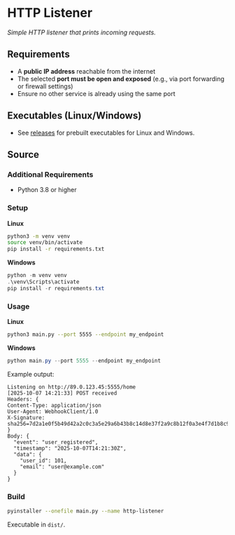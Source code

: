 # HTTP Listener

_Simple HTTP listener that prints incoming requests._

## Requirements

- A **public IP address** reachable from the internet
- The selected **port must be open and exposed** (e.g., via port forwarding or firewall settings)
- Ensure no other service is already using the same port

## Executables (Linux/Windows)

- See [releases](https://github.com/alxweis/http-listener/releases) for prebuilt executables for Linux and Windows.

## Source

### Additional Requirements

- Python 3.8 or higher

### Setup

**Linux**
```bash
python3 -m venv venv
source venv/bin/activate
pip install -r requirements.txt
````

**Windows**
```powershell
python -m venv venv
.\venv\Scripts\activate
pip install -r requirements.txt
````

### Usage

**Linux**
```bash
python3 main.py --port 5555 --endpoint my_endpoint
```

**Windows**
```powershell
python main.py --port 5555 --endpoint my_endpoint
```

Example output:

```
Listening on http://89.0.123.45:5555/home
[2025-10-07 14:21:33] POST received
Headers: {
Content-Type: application/json
User-Agent: WebhookClient/1.0
X-Signature: sha256=7d2a1e0f5b49d42a2c0c3a5e29a6b43b8c14d8e37f2a9c8b12f0a3e4f7d1b8c9
}
Body: {
  "event": "user_registered",
  "timestamp": "2025-10-07T14:21:30Z",
  "data": {
    "user_id": 101,
    "email": "user@example.com"
  }
}
```

### Build

```bash
pyinstaller --onefile main.py --name http-listener
```

Executable in `dist/`.
